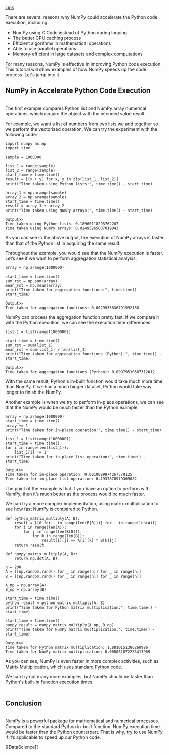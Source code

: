 
[Link](https://www.kdnuggets.com/speeding-up-your-python-code-with-numpy)

There are several reasons why NumPy could accelerate the Python code execution, including:

- NumPy using C Code instead of Python during looping
- The better CPU caching process
- Efficient algorithms in mathematical operations
- Able to use parallel operations
- Memory-efficient in large datasets and complex computations

For many reasons, NumPy is effective in improving Python code execution. This tutorial will show examples of how NumPy speeds up the code process. Let's jump into it.

## NumPy in Accelerate Python Code Execution

   
The first example compares Python list and NumPy array numerical operations, which acquire the object with the intended value result.

For example, we want a list of numbers from two lists we add together so we perform the vectorized operation. We can try the experiment with the following code:

```
import numpy as np
import time

sample = 1000000

list_1 = range(sample)
list_2 = range(sample)
start_time = time.time()
result = [(x + y) for x, y in zip(list_1, list_2)]
print("Time taken using Python lists:", time.time() - start_time)

array_1 = np.arange(sample)
array_2 = np.arange(sample)
start_time = time.time()
result = array_1 + array_2
print("Time taken using NumPy arrays:", time.time() - start_time)
```

```
Output>>
Time taken using Python lists: 0.18960118293762207
Time taken using NumPy arrays: 0.02495265007019043
```

As you can see in the above output, the execution of NumPy arrays is faster than that of the Python list in acquiring the same result.

Throughout the example, you would see that the NumPy execution is faster. Let’s see if we want to perform aggregation statistical analysis.

```
array = np.arange(1000000)

start_time = time.time()
sum_rst = np.sum(array)
mean_rst = np.mean(array)
print("Time taken for aggregation functions:", time.time() - start_time)
```

```
Output>> 
Time taken for aggregation functions: 0.0029935836791992188
```

NumPy can process the aggregation function pretty fast. If we compare it with the Python execution, we can see the execution time differences.

```
list_1 = list(range(1000000))

start_time = time.time()
sum_rst = sum(list_1)
mean_rst = sum(list_1) / len(list_1)
print("Time taken for aggregation functions (Python):", time.time() - start_time)
```

```
Output>>
Time taken for aggregation functions (Python): 0.09979510307312012
```

With the same result, Python's in-built function would take much more time than NumPy. If we had a much bigger dataset, Python would take way longer to finish the NumPy.

Another example is when we try to perform in-place operations, we can see that the NumPy would be much faster than the Python example.

```
array = np.arange(1000000)
start_time = time.time()
array += 1
print("Time taken for in-place operation:", time.time() - start_time)
```

```
list_1 = list(range(1000000))
start_time = time.time()
for i in range(len(list_1)):
    list_1[i] += 1
print("Time taken for in-place list operation:", time.time() - start_time)
```

```
Output>>
Time taken for in-place operation: 0.0010089874267578125
Time taken for in-place list operation: 0.1937870979309082
```

The point of the example is that if you have an option to perform with NumPy, then it’s much better as the process would be much faster.

We can try a more complex implementation, using matrix multiplication to see how fast NumPy is compared to Python.

```
def python_matrix_multiply(A, B):
    result = [[0 for _ in range(len(B[0]))] for _ in range(len(A))]
    for i in range(len(A)):
        for j in range(len(B[0])):
            for k in range(len(B)):
                result[i][j] += A[i][k] * B[k][j]
    return result

def numpy_matrix_multiply(A, B):
    return np.dot(A, B)

n = 200
A = [[np.random.rand() for _ in range(n)] for _ in range(n)]
B = [[np.random.rand() for _ in range(n)] for _ in range(n)]

A_np = np.array(A)
B_np = np.array(B)

start_time = time.time()
python_result = python_matrix_multiply(A, B)
print("Time taken for Python matrix multiplication:", time.time() - start_time)

start_time = time.time()
numpy_result = numpy_matrix_multiply(A_np, B_np)
print("Time taken for NumPy matrix multiplication:", time.time() - start_time)
```

```
Output>>
Time taken for Python matrix multiplication: 1.8010151386260986
Time taken for NumPy matrix multiplication: 0.008051872253417969
```

As you can see, NumPy is even faster in more complex activities, such as Matrix Multiplication, which uses standard Python code.

We can try out many more examples, but NumPy should be faster than Python's built-in function execution times.  
 

## Conclusion

   
NumPy is a powerful package for mathematical and numerical processes. Compared to the standard Python in-built function, NumPy execution time would be faster than the Python counterpart. That is why, try to use NumPy if it’s applicable to speed up our Python code.

[[DataScience]]

